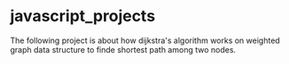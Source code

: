 # javascript_projects
The following project is about how dijkstra's algorithm works on weighted graph data structure to finde shortest path among two nodes.
